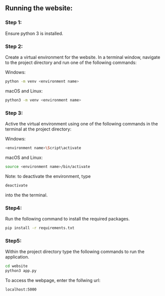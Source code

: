 ## Running the website:

### Step 1: 
Ensure python 3 is installed.

### Step 2:
Create a virtual environment for the website. In a terminal window, navigate to the project directory and run one of the following commands:

Windows:
```bash
python -m venv <environment name>
```

macOS and Linux:
```bash
python3 -m venv <environment name>
```

### Step 3:
Active the virtual environment using one of the following commands in the terminal at the project directory:

Windows:
```bash
<environment name>\Script\activate
```

macOS and Linux:
```bash
source <environment name>/bin/activate
```

Note: to deactivate the environment, type 
```bash
deactivate
``` 
into the the terminal.

### Step4:
Run the following command to install the required packages.
```bash
pip install -r requirements.txt
```

### Step5:
Within the project directory type the following commands to run the application.
```bash
cd website
python3 app.py
```

To access the webpage, enter the follwing url:
```
localhost:5000
```
